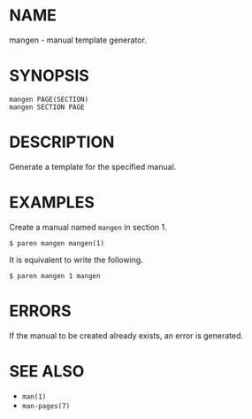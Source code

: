 # NAME
mangen - manual template generator.

# SYNOPSIS

    mangen PAGE(SECTION)
    mangen SECTION PAGE

# DESCRIPTION
Generate a template for the specified manual.

# EXAMPLES
Create a manual named `mangen` in section 1.

    $ paren mangen mangen(1)

It is equivalent to write the following.

    $ paren mangen 1 mangen

# ERRORS
If the manual to be created already exists, an error is generated.

# SEE ALSO
- `man(1)`
- `man-pages(7)`
